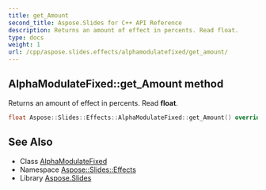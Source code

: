 ```yaml
---
title: get_Amount
second_title: Aspose.Slides for C++ API Reference
description: Returns an amount of effect in percents. Read float.
type: docs
weight: 1
url: /cpp/aspose.slides.effects/alphamodulatefixed/get_amount/
---
```

## AlphaModulateFixed::get_Amount method


Returns an amount of effect in percents. Read **float**.

```cpp
float Aspose::Slides::Effects::AlphaModulateFixed::get_Amount() override
```

## See Also

* Class [AlphaModulateFixed](../)
* Namespace [Aspose::Slides::Effects](../../)
* Library [Aspose.Slides](../../../)
